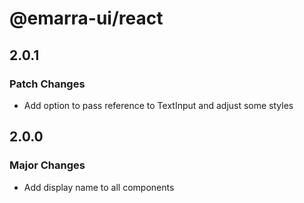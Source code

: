 # @emarra-ui/react

## 2.0.1

### Patch Changes

- Add option to pass reference to TextInput and adjust some styles

## 2.0.0

### Major Changes

- Add display name to all components
